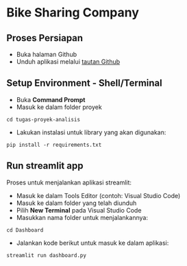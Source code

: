 # Bike Sharing Company

## Proses Persiapan
- Buka halaman Github
- Unduh aplikasi melalui [tautan Github](https://github.com/rahmahff/tugas-proyek-analisis)

## Setup Environment - Shell/Terminal
- Buka **Command Prompt**
- Masuk ke dalam folder proyek
```
cd tugas-proyek-analisis
```
- Lakukan instalasi untuk library yang akan digunakan:
```
pip install -r requirements.txt
```

## Run streamlit app
Proses untuk menjalankan aplikasi streamlit:
- Masuk ke dalam Tools Editor (contoh: Visual Studio Code)
- Masuk ke dalam folder yang telah diunduh
- Pilih **New Terminal** pada Visual Studio Code
- Masukkan nama folder untuk menjalankannya:
```
cd Dashboard
```
- Jalankan kode berikut untuk masuk ke dalam aplikasi:
```
streamlit run dashboard.py
```
